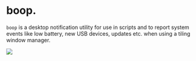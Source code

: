 boop.
====

`boop` is a desktop notification utility for use in scripts and to report system 
events like low battery, new USB devices, updates etc. when using a tiling window 
manager.

![](https://i.imgur.com/xIb0QE5.png)

